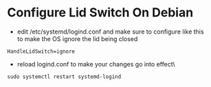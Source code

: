 # Configure Lid Switch On Debian

* edit /etc/systemd/logind.conf and make sure to configure like this\
to make the OS ignore the lid being closed
```
HandleLidSwitch=ignore
```

* reload logind.conf to make your changes go into effect\
```
sudo systemctl restart systemd-logind
```
